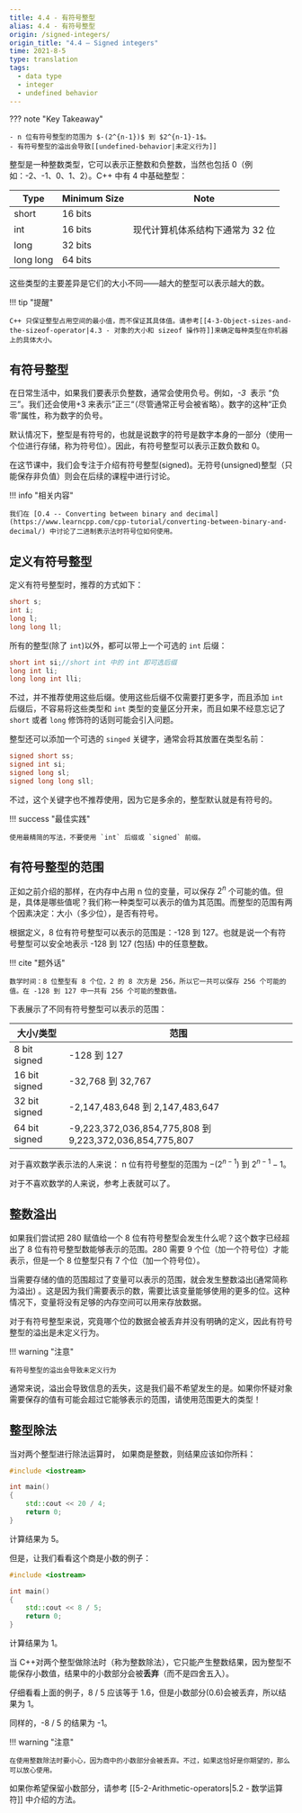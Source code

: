 ```yaml
---
title: 4.4 - 有符号整型
alias: 4.4 - 有符号整型
origin: /signed-integers/
origin_title: "4.4 — Signed integers"
time: 2021-8-5
type: translation
tags:
  - data type
  - integer
  - undefined behavior
---
```


??? note "Key Takeaway"

    - n 位有符号整型的范围为 $-(2^{n-1})$ 到 $2^{n-1}-1$。
    - 有符号整型的溢出会导致[[undefined-behavior|未定义行为]]

整型是一种整数类型，它可以表示正整数和负整数，当然也包括 0（例如：-2、-1、0、1、2）。C++ 中有 4 中基础整型：

| Type      | Minimum Size | Note                             |
| --------- | ------------ | -------------------------------- |
| short     | 16 bits      |
| int       | 16 bits      | 现代计算机体系结构下通常为 32 位 |
| long      | 32 bits      |
| long long | 64 bits      |

这些类型的主要差异是它们的大小不同——越大的整型可以表示越大的数。

!!! tip "提醒"

    C++ 只保证整型占用空间的最小值，而不保证其具体值。请参考[[4-3-Object-sizes-and-the-sizeof-operator|4.3 - 对象的大小和 sizeof 操作符]]来确定每种类型在你机器上的具体大小。

## 有符号整型

在日常生活中，如果我们要表示负整数，通常会使用负号。例如，*-3*  表示 “负三”。我们还会使用+3 来表示”正三“（尽管通常正号会被省略）。数字的这种“正负零”属性，称为数字的负号。

默认情况下，整型是有符号的，也就是说数字的符号是数字本身的一部分（使用一个位进行存储，称为符号位）。因此，有符号整型可以表示正数负数和 0。

在这节课中，我们会专注于介绍有符号整型(signed)。无符号(unsigned)整型（只能保存非负值）则会在后续的课程中进行讨论。

!!! info "相关内容"

    我们在 [O.4 -- Converting between binary and decimal](https://www.learncpp.com/cpp-tutorial/converting-between-binary-and-decimal/) 中讨论了二进制表示法时符号位如何使用。

## 定义有符号整型

定义有符号整型时，推荐的方式如下：

```cpp
short s;
int i;
long l;
long long ll;
```

所有的整型(除了 `int`)以外，都可以带上一个可选的 `int` 后缀：

```cpp
short int si;//short int 中的 int 即可选后缀
long int li;
long long int lli;
```

不过，并不推荐使用这些后缀。使用这些后缀不仅需要打更多字，而且添加 `int` 后缀后，不容易将这些类型和 `int` 类型的变量区分开来，而且如果不经意忘记了 `short` 或者 `long` 修饰符的话则可能会引入问题。

整型还可以添加一个可选的 `singed` 关键字，通常会将其放置在类型名前：

```cpp
signed short ss;
signed int si;
signed long sl;
signed long long sll;
```

不过，这个关键字也不推荐使用，因为它是多余的，整型默认就是有符号的。

!!! success "最佳实践"

    使用最精简的写法，不要使用 `int` 后缀或 `signed` 前缀。

## 有符号整型的范围

正如之前介绍的那样，在内存中占用 n 位的变量，可以保存 $2^n$ 个可能的值。但是，具体是哪些值呢？我们称一种类型可以表示的值为其范围。而整型的范围有两个因素决定：大小（多少位），是否有符号。

根据定义，8 位有符号整型可以表示的范围是：-128 到 127。也就是说一个有符号整型可以安全地表示 -128 到 127 (包括) 中的任意整数。

!!! cite "题外话"

    数学时间：8 位整型有 8 个位，2 的 8 次方是 256，所以它一共可以保存 256 个可能的值。在 -128 到 127 中一共有 256 个可能的整数值。

下表展示了不同有符号整型可以表示的范围：

| 大小/类型     | 范围                                                    |
| ------------- | ------------------------------------------------------- |
| 8 bit signed  | -128 到 127                                             |
| 16 bit signed | -32,768 到 32,767                                       |
| 32 bit signed | -2,147,483,648 到 2,147,483,647                         |
| 64 bit signed | -9,223,372,036,854,775,808 到 9,223,372,036,854,775,807 |

对于喜欢数学表示法的人来说： n 位有符号整型的范围为 $-(2^{n-1})$ 到 $2^{n-1}-1$。

对于不喜欢数学的人来说，参考上表就可以了。

## 整数溢出

如果我们尝试把 280 赋值给一个 8 位有符号整型会发生什么呢？这个数字已经超出了 8 位有符号整型数能够表示的范围。280 需要 9 个位（加一个符号位）才能表示，但是一个 8 位整型只有 7 个位（加一个符号位）。

当需要存储的值的范围超过了变量可以表示的范围，就会发生整数溢出(通常简称为溢出) 。这是因为我们需要表示的数，需要比该变量能够使用的更多的位。这种情况下，变量将没有足够的内存空间可以用来存放数据。

对于有符号整型来说，究竟哪个位的数据会被丢弃并没有明确的定义，因此有符号整型的溢出是未定义行为。

!!! warning "注意"

    有符号整型的溢出会导致未定义行为

通常来说，溢出会导致信息的丢失，这是我们最不希望发生的是。如果你怀疑对象需要保存的值有可能会超过它能够表示的范围，请使用范围更大的类型！

## 整型除法

当对两个整型进行除法运算时， 如果商是整数，则结果应该如你所料：

```cpp
#include <iostream>

int main()
{
    std::cout << 20 / 4;
    return 0;
}
```

计算结果为 5。

但是，让我们看看这个商是小数的例子：

```cpp
#include <iostream>

int main()
{
    std::cout << 8 / 5;
    return 0;
}
```

计算结果为 1。

当 C++对两个整型做除法时（称为整数除法），它只能产生整数结果，因为整型不能保存小数值，结果中的小数部分会被**丢弃**（而不是四舍五入）。

仔细看看上面的例子，8 / 5 应该等于 1.6，但是小数部分(0.6)会被丢弃，所以结果为 1。

同样的，-8 / 5 的结果为 -1。

!!! warning "注意"

    在使用整数除法时要小心，因为商中的小数部分会被丢弃。不过，如果这恰好是你期望的，那么可以放心使用。

如果你希望保留小数部分，请参考 [[5-2-Arithmetic-operators|5.2 - 数学运算符]] 中介绍的方法。
